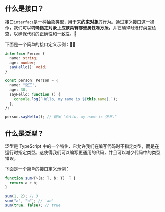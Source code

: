 <PageHeader content="Typescript 类型系统" />

## 什么是接口？

接口`interface`是一种抽象类型，用于来**约束对象**的行为。通过定义接口这一操作，我们可以**明确指定对象上应该具有哪些属性和方法**，并在编译时进行类型检查，以确保代码的正确性和一致性。🌹

下面是一个简单的接口定义示例：🚀💯

```ts
interface Person {
  name: string;
  age: number;
  sayHello(): void;
}

const person: Person = {
  name: "张三",
  age: 30,
  sayHello: function () {
    console.log(`Hello, my name is ${this.name}.`);
  },
};

person.sayHello(); // 输出 "Hello, my name is 张三."
```

## 什么是泛型？

泛型是 TypeScript 中的一个特性，它允许我们在编写代码时不指定类型，而是在运行时指定类型。这使得我们可以编写更通用的代码，并且可以减少代码中的类型错误。

下面是一个简单的接口定义示例：

```ts
function sum<T>(a: T, b: T): T {
  return a + b;
}

sum(1, 2); // 3
sum("a", "b"); // 'ab'
sum(true, false); // true
```
